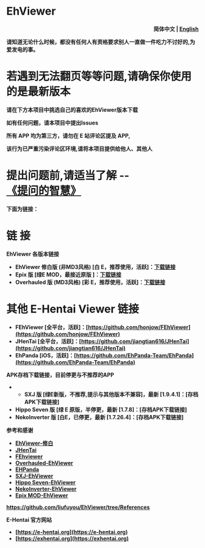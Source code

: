 # EhViewer
<p align="right">
  <strong>简体中文<strong>
  <span> | </span>
  <a href="https://github.com/liufuyou/EhViewer/blob/main/README-US.md">
  English
  </a>
</p>
请知道无论什么时候，都没有任何人有资格要求别人一直做一件吃力不讨好的,为爱发电的事。

# 若遇到无法翻页等等问题,请确保你使用的是最新版本
请在下方本项目中挑选自己的喜欢的EhViewer版本下载

**如有任何问题，请本项目中提出Issues**

所有 APP 均为第三方，请勿在 E 站评论区提及 APP,

该行为已严重污染评论区环境,请将本项目提供给他人、其他人
# 提出问题前,请适当了解 --[《提问的智慧》](https://github.com/ryanhanwu/How-To-Ask-Questions-The-Smart-Way/blob/main/README-zh_CN.md)

下面为链接：
# 链                接


**EhViewer 各版本链接**

-  EhViewer 修白版 (非MD3风格) [白 E，推荐使用，活跃]：[下载链接](https://github.com/EhViewer-NekoInverter/EhViewer/releases)
- Epix 版 [绿E MOD，最接近原版 ]：[下载链接](https://github.com/exzhawk/EhViewer/releases)
- Overhauled 版 (MD3风格) [彩 E，推荐使用，活跃]：[下载链接](https://github.com/Ehviewer-Overhauled/Ehviewer/releases)

# 其他 E-Hentai Viewer 链接

- FEhViewer [全平台，活跃]：[https://github.com/honjow/FEhViewer](https://github.com/honjow/FEhViewer)
- JHenTai [全平台，活跃]：[https://github.com/jiangtian616/JHenTai](https://github.com/jiangtian616/JHenTai)
- EhPanda [iOS，活跃]：[https://github.com/EhPanda-Team/EhPanda](https://github.com/EhPanda-Team/EhPanda)

**APK存档下载链接，目前停更与不推荐的APP**
-  - SXJ 版 [绿E新版，**不推荐,提示与其他版本不兼容**]，最新 [1.9.4.1]：[存档APK下载链接]
- Hippo Seven 版 [绿 E 原版，半停更，最新 [1.7.8]：[存档APK下载链接]
- NekoInverter 版 [白E，已停更，最新 [1.7.26.4]：[存档APK下载链接]

**参考和感谢**
- [EhViewer-修白](https://github.com/EhViewer-NekoInverter/EhViewer/releases)
- [JHenTai](https://github.com/jiangtian616/JHenTai)
- [FEhviewer](https://github.com/honjow/FEhViewer) 
- [Overhauled-EhViewer](https://github.com/Ehviewer-Overhauled/Ehviewer)
- [EHPanda](https://github.com/tatsuz0u/EhPanda)
- [SXJ-EhViewer](https://github.com/xiaojieonly/Ehviewer_CN_SXJ)
- [Hippo Seven-EhViewer](https://github.com/seven332/EhViewer)
- [NekoInverter-EhViewer](https://gitlab.com/NekoInverter/EhViewer) 
- [Epix MOD-EhViewer](https://github.com/exzhawk/EhViewer)

https://github.com/liufuyou/EhViewer/tree/References

**E-Hentai 官方网站**

- [https://e-hentai.org](https://e-hentai.org)
- [https://exhentai.org](https://exhentai.org)
